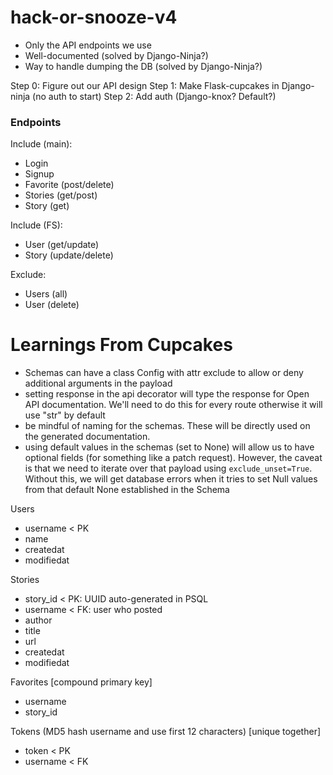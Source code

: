 # hack-or-snooze-v4

- Only the API endpoints we use
- Well-documented (solved by Django-Ninja?)
- Way to handle dumping the DB (solved by Django-Ninja?)

Step 0: Figure out our API design
Step 1: Make Flask-cupcakes in Django-ninja (no auth to start)
Step 2: Add auth (Django-knox? Default?)

### Endpoints
Include (main):
- Login
- Signup
- Favorite (post/delete)
- Stories (get/post)
- Story (get)

Include (FS):
- User (get/update)
- Story (update/delete)

Exclude:
- Users (all)
- User (delete)

# Learnings From Cupcakes
- Schemas can have a class Config with attr exclude to allow or deny additional arguments in the payload
- setting response in the api decorator will type the response for Open API documentation. We'll need to do this for every route otherwise it will use "str" by default
- be mindful of naming for the schemas. These will be directly used on the generated documentation.
- using default values in the schemas (set to None) will allow us to have optional fields (for something like a patch request). However, the caveat is that we need to iterate over that payload using `exclude_unset=True`. Without this,
  we will get database errors when it tries to set Null values from that default None established in the Schema

Users
- username < PK
- name
- createdat
- modifiedat

Stories
- story_id < PK: UUID auto-generated in PSQL
- username < FK: user who posted
- author
- title
- url
- createdat
- modifiedat

Favorites
[compound primary key]
- username
- story_id

Tokens (MD5 hash username and use first 12 characters)
[unique together]
- token < PK
- username < FK
